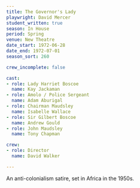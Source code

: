 ```yaml
---
title: The Governor's Lady
playwright: David Mercer
student_written: true
season: In House
period: Spring
venue: New Theatre
date_start: 1972-06-28
date_end: 1972-07-01
season_sort: 260

crew_incomplete: false 

cast: 
- role: Lady Harriet Boscoe
  name: Kay Jackaman
- role: Amolo / Police Sergeant
  name: Adam Aburigal
- role: Chairman Maudsley
  name: Isabelle Wallace
- role: Sir Gilbert Boscoe
  name: Andrew Gould
- role: John Maudsley
  name: Tony Chapman

crew:
- role: Director
  name: David Walker

---
```


An anti-colonialism satire, set in Africa in the 1950s.

